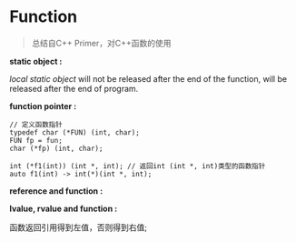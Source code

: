 # Function

> 总结自C++ Primer，对C++函数的使用

**static object :**

_local static object_ will not be released  after the end of the function, will be released after the end of program.

**function pointer :**

```
// 定义函数指针
typedef char (*FUN) (int, char);
FUN fp = fun;
char (*fp) (int, char);

int (*f1(int)) (int *, int); // 返回int (int *, int)类型的函数指针
auto f1(int) -> int(*)(int *, int);
```

**reference and function :**

**lvalue, rvalue and function :**

函数返回引用得到左值，否则得到右值;